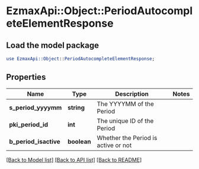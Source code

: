 # EzmaxApi::Object::PeriodAutocompleteElementResponse

## Load the model package
```perl
use EzmaxApi::Object::PeriodAutocompleteElementResponse;
```

## Properties
Name | Type | Description | Notes
------------ | ------------- | ------------- | -------------
**s_period_yyyymm** | **string** | The YYYYMM of the Period | 
**pki_period_id** | **int** | The unique ID of the Period | 
**b_period_isactive** | **boolean** | Whether the Period is active or not | 

[[Back to Model list]](../README.md#documentation-for-models) [[Back to API list]](../README.md#documentation-for-api-endpoints) [[Back to README]](../README.md)


